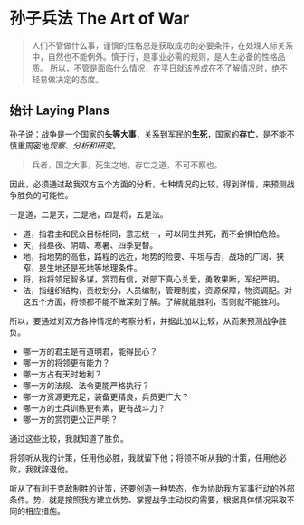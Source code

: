 # 孙子兵法 The Art of War

> 人们不管做什么事，谨慎的性格总是获取成功的必要条件，在处理人际关系中，自然也不能例外。慎于行，是事业必需的规则，是人生必备的性格品质。
> 所以，不管是面临什么情况，在平日就该养成在不了解情况时，绝不轻易做决定的态度。

## 始计 Laying Plans 

孙子说：战争是一个国家的**头等大事**，关系到军民的**生死**，国家的**存亡**，是不能不慎重周密地*观察、分析和研究*。

> 兵者，国之大事，死生之地，存亡之道，不可不察也。
> 
因此，必须通过敌我双方五个方面的分析，七种情况的比较，得到详情，来预测战争胜负的可能性。

一是道，二是天，三是地，四是将，五是法。

- 道，指君主和民众目标相同，意志统一，可以同生共死，而不会惧怕危险。
- 天，指昼夜、阴晴、寒暑、四季更替。
- 地，指地势的高低，路程的远近，地势的险要、平坦与否，战场的广阔、狭窄，是生地还是死地等地理条件。
- 将，指将领足智多谋，赏罚有信，对部下真心关爱，勇敢果断，军纪严明。
- 法，指组织结构，责权划分，人员编制，管理制度，资源保障，物资调配。对这五个方面，将领都不能不做深刻了解。了解就能胜利，否则就不能胜利。

所以，要通过对双方各种情况的考察分析，并据此加以比较，从而来预测战争胜负。

- 哪一方的君主是有道明君，能得民心？
- 哪一方的将领更有能力？
- 哪一方占有天时地利？
- 哪一方的法规、法令更能严格执行？
- 哪一方资源更充足，装备更精良，兵员更广大？
- 哪一方的士兵训练更有素，更有战斗力？
- 哪一方的赏罚更公正严明？

通过这些比较，我就知道了胜负。

将领听从我的计策，任用他必胜，我就留下他；将领不听从我的计策，任用他必败，我就辞退他。

听从了有利于克敌制胜的计策，还要创造一种势态，作为协助我方军事行动的外部条件。势，就是按照我方建立优势、掌握战争主动权的需要，根据具体情况采取不同的相应措施。
